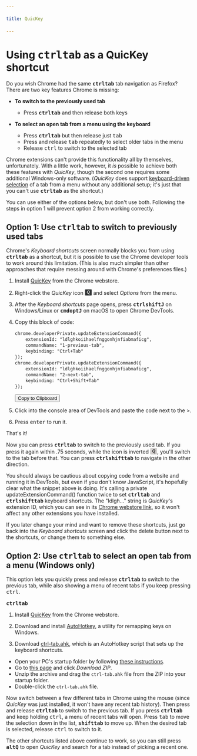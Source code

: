 ```yaml
---

title: QuicKey

---
```


# Using <kbd>ctrl</kbd><kbd>tab</kbd> as a QuicKey shortcut

Do you wish Chrome had the same <b><kbd>ctrl</kbd><kbd>tab</kbd></b> tab navigation as Firefox?  There are two key features Chrome is missing:

- **To switch to the previously used tab**
  - Press <b><kbd>ctrl</kbd><kbd>tab</kbd></b> and then release both keys

- **To select an open tab from a menu using the keyboard**
  - Press <b><kbd>ctrl</kbd><kbd>tab</kbd></b> but then release just <kbd>tab</kbd>
  - Press and release <kbd>tab</kbd> repeatedly to select older tabs in the menu
  - Release <kbd>ctrl</kbd> to switch to the selected tab

Chrome extensions can't provide this functionality all by themselves, unfortunately.  With a little work, however, it *is* possible to achieve both these features with *QuicKey*, though the second one requires some additional Windows-only software.  (*QuicKey* does support [keyboard-driven selection](/QuicKey/#mru) of a tab from a menu without any additional setup; it's just that you can't use <b><kbd>ctrl</kbd><kbd>tab</kbd></b> as the shortcut.)

You can use either of the options below, but don't use both.  Following the steps in option 1 will prevent option 2 from working correctly.


## Option 1: Use <b><kbd>ctrl</kbd><kbd>tab</kbd></b> to switch to previously used tabs

Chrome's *Keyboard shortcuts* screen normally blocks you from using <b><kbd>ctrl</kbd><kbd>tab</kbd></b> as a shortcut, but it is possible to use the Chrome developer tools to work around this limitation. (This is also much simpler than other approaches that require messing around with Chrome's preferences files.)

1. Install [QuicKey](https://chrome.google.com/webstore/detail/quickey-%E2%80%93-the-quick-tab-s/ldlghkoiihaelfnggonhjnfiabmaficg) from the Chrome webstore.

2. Right-click the *QuicKey* icon <img src="../img/icon-38.png" style="height: 19px; vertical-align: text-bottom;"> and select *Options* from the menu.

3. After the *Keyboard shortcuts* page opens, press <b><kbd>ctrl</kbd><kbd>shift</kbd><kbd>J</kbd></b> on Windows/Linux or <b><kbd>cmd</kbd><kbd>opt</kbd><kbd>J</kbd></b> on macOS to open Chrome DevTools.

4. Copy this block of code:

       chrome.developerPrivate.updateExtensionCommand({
           extensionId: "ldlghkoiihaelfnggonhjnfiabmaficg",
           commandName: "1-previous-tab",
           keybinding: "Ctrl+Tab"
       });
       chrome.developerPrivate.updateExtensionCommand({
           extensionId: "ldlghkoiihaelfnggonhjnfiabmaficg",
           commandName: "2-next-tab",
           keybinding: "Ctrl+Shift+Tab"
       });

    <button class="copy" onclick="copyCode()">Copy to Clipboard</button>

5. Click into the console area of DevTools and paste the code next to the >.

6. Press <kbd>enter</kbd> to run it.

That's it!

Now you can press <b><kbd>ctrl</kbd><kbd>tab</kbd></b> to switch to the previously used tab.  If you press it again within .75 seconds, while the icon is inverted <img src="../img/icon-38-inverted.png" style="height: 19px; vertical-align: text-bottom;">, you'll switch to the tab before that.  You can press <b><kbd>ctrl</kbd><kbd>shift</kbd><kbd>tab</kbd></b> to navigate in the other direction.

You should always be cautious about copying code from a website and running it in DevTools, but even if you don't know JavaScript, it's hopefully clear what the snippet above is doing.  It's calling a private updateExtensionCommand() function twice to set <b><kbd>ctrl</kbd><kbd>tab</kbd></b> and <b><kbd>ctrl</kbd><kbd>shift</kbd><kbd>tab</kbd></b> keyboard shortcuts.  The "ldlgh..." string is *QuicKey*'s extension ID, which you can see in its [Chrome webstore link](https://chrome.google.com/webstore/detail/quickey-%E2%80%93-the-quick-tab-s/ldlghkoiihaelfnggonhjnfiabmaficg), so it won't affect any other extensions you have installed.

If you later change your mind and want to remove these shortcuts, just go back into the *Keyboard shortcuts* screen and click the delete button next to the shortcuts, or change them to something else.


## Option 2: Use <b><kbd>ctrl</kbd><kbd>tab</kbd></b> to select an open tab from a menu (Windows only)

This option lets you quickly press and release <b><kbd>ctrl</kbd><kbd>tab</kbd></b> to switch to the previous tab, while also showing a menu of recent tabs if you keep pressing <kbd>ctrl</kbd>.

<b><kbd>ctrl</kbd><kbd>tab</kbd></b>



1. Install [QuicKey](https://chrome.google.com/webstore/detail/quickey-%E2%80%93-the-quick-tab-s/ldlghkoiihaelfnggonhjnfiabmaficg) from the Chrome webstore.

2. Download and install [AutoHotkey](https://www.autohotkey.com/download/ahk-install.exe), a utility for remapping keys on Windows.

3. Download [ctrl-tab.ahk](ctrl-tab.ahk), which is an AutoHotkey script that sets up the keyboard shortcuts. 

- Open your PC's startup folder by following [these instructions](https://www.autohotkey.com/docs/FAQ.htm#Startup).
- Go to [this page](https://gist.github.com/fwextensions/511e0f6886eac3d07cf7a21fbb10a6c7) and click *Download ZIP*.
- Unzip the archive and drag the `ctrl-tab.ahk` file from the ZIP into your startup folder.
- Double-click the `ctrl-tab.ahk` file.

Now switch between a few different tabs in Chrome using the mouse (since *QuicKey* was just installed, it won't have any recent tab history).  Then press and release <b><kbd>ctrl</kbd><kbd>tab</kbd></b> to switch to the previous tab.  If you press <b><kbd>ctrl</kbd><kbd>tab</kbd></b> and keep holding <kbd>ctrl</kbd>, a menu of recent tabs will open.  Press <kbd>tab</kbd> to move the selection down in the list, <b><kbd>shift</kbd><kbd>tab</kbd></b> to move up.  When the desired tab is selected, release <kbd>ctrl</kbd> to switch to it.

The other shortcuts listed above continue to work, so you can still press <b><kbd>alt</kbd><kbd>Q</kbd></b> to open *QuicKey* and search for a tab instead of picking a recent one.


<script>
    function copyCode()
    {
        var copyFrom = document.createElement("textarea"),
            body = document.body,
            result;

        copyFrom.textContent = document.getElementsByClassName("highlight")[1].textContent;
        body.appendChild(copyFrom);
        copyFrom.select();
        result = document.execCommand("copy");
        body.removeChild(copyFrom);

        if (!result) {
            alert("The browser blocked the copy action for some reason.");
        }
    }
</script>